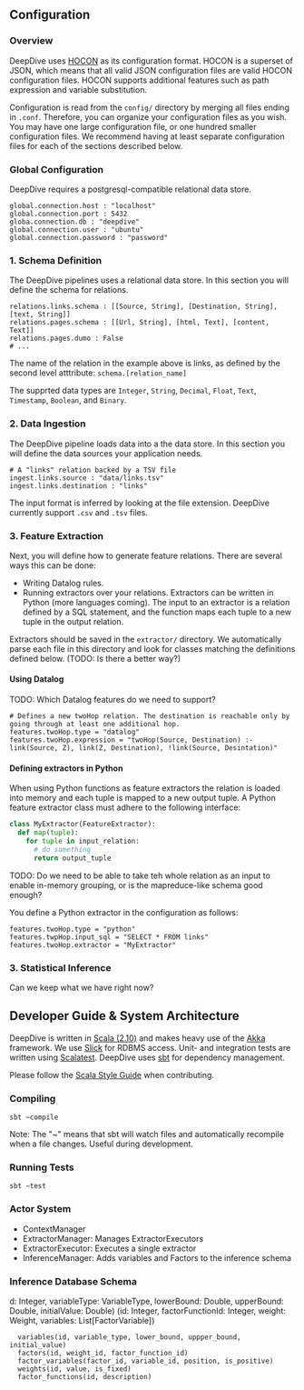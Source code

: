 ## Configuration

### Overview

DeepDive uses [HOCON](https://github.com/typesafehub/config/blob/master/HOCON.md) as its configuration format. HOCON is a superset of JSON, which means that all valid JSON configuration files are valid HOCON configuration files. HOCON supports additional features such as path expression and variable substitution.

Configuration is read from the `config/` directory by merging all files ending in `.conf`. Therefore, you can organize your configuration files as you wish. You may have one large configuration file, or one hundred smaller configuration files. We recommend having at least separate configuration files for each of the sections described below.

### Global Configuration

DeepDive requires a postgresql-compatible relational data store. 

```
global.connection.host : "localhost"
global.connection.port : 5432
globa.connection.db : "deepdive"
global.connection.user : "ubuntu"
global.connection.password : "password"
```

### 1. Schema Definition

The DeepDive pipelines uses a relational data store. In this section you will define the schema for relations.

```
relations.links.schema : [[Source, String], [Destination, String], [text, String]]
relations.pages.schema : [[Url, String], [html, Text], [content, Text]]
relations.pages.dumo : False
# ... 
```

The name of the relation in the example above is links, as defined by the second level atttribute: `schema.[relation_name]`

The supprted data types are `Integer`, `String`, `Decimal`, `Float`, `Text`, `Timestamp`, `Boolean`, and `Binary`.


### 2. Data Ingestion

The DeepDive pipeline loads data into a the data store. In this section you will define the data sources your application needs.

```
# A "links" relation backed by a TSV file
ingest.links.source : "data/links.tsv"
ingest.links.destination : "links"
```

The input format is inferred by looking at the file extension. DeepDive currently support `.csv` and `.tsv` files.


### 3. Feature Extraction

Next, you will define how to generate feature relations. There are several ways this can be done:

- Writing Datalog rules.
- Running extractors over your relations. Extractors can be written in Python (more languages coming). The input to an extractor is a relation defined by a SQL statement, and the function maps each tuple to a new tuple in the output relation.

Extractors should be saved in the `extractor/` directory. We automatically parse each file in this directory and look for classes matching the definitions defined below. (TODO: Is there a better way?)

#### Using Datalog

TODO: Which Datalog features do we need to support?

```
# Defines a new twoHop relation. The destination is reachable only by going through at least one additional hop.
features.twoHop.type = "datalog"
features.twoHop.expression = "twoHop(Source, Destination) :- link(Source, Z), link(Z, Destination), !link(Source, Desintation)"
```

#### Defining extractors in Python

When using Python functions as feature extractors the relation is loaded into memory and each tuple is mapped to a new output tuple. A Python feature extractor class must adhere to the following interface:

```python
class MyExtractor(FeatureExtractor):
  def map(tuple):
    for tuple in input_relation:
      # do something
      return output_tuple
```

TODO: Do we need to be able to take teh whole relation as an input to enable in-memory grouping, or is the mapreduce-like schema good enough?

You define a Python extractor in the configuration as follows:

```
features.twoHop.type = "python"
features.twpHop.input_sql = "SELECT * FROM links"
features.twoHop.extractor = "MyExtractor"
```

### 3. Statistical Inference

Can we keep what we have right now? 


## Developer Guide & System Architecture 

DeepDive is written in [Scala (2.10)](http://www.scala-lang.org/) and makes heavy use of the [Akka](http://akka.io/) framework. We use [Slick](http://slick.typesafe.com/) for RDBMS access. Unit- and integration tests are written using [Scalatest](http://www.scalatest.org/). DeepDive uses [sbt](http://www.scala-sbt.org/) for dependency management.

Please follow the [Scala Style Guide](http://docs.scala-lang.org/style/) when contributing.

### Compiling 

```shell
sbt ~compile
```

Note: The "~" means that sbt will watch files and automatically recompile when a file changes. Useful during development.

### Running Tests

```shell
sbt ~test
```

### Actor System

- ContextManager
- ExtractorManager: Manages ExtractorExecutors
- ExtractorExecutor: Executes a single extractor 
- InferenceManager: Adds variables and Factors to the inference schema



### Inference Database Schema

d: Integer, variableType: VariableType, lowerBound: Double, upperBound: Double, initialValue: Double)
(id: Integer, factorFunctionId: Integer, weight: Weight, variables: List[FactorVariable])
```
  variables(id, variable_type, lower_bound, uppper_bound, initial_value)
  factors(id, weight_id, factor_function_id)
  factor_variables(factor_id, variable_id, position, is_positive)
  weights(id, value, is_fixed)
  factor_functions(id, description)
```



